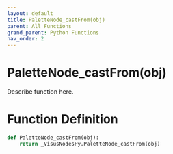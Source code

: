 ```yaml
---
layout: default
title: PaletteNode_castFrom(obj)
parent: All Functions
grand_parent: Python Functions
nav_order: 2
---
```


# PaletteNode_castFrom(obj)

Describe function here.

# Function Definition

```python
def PaletteNode_castFrom(obj):
    return _VisusNodesPy.PaletteNode_castFrom(obj)
```